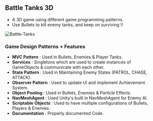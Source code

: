 ## Battle Tanks 3D
- A 3D game using different game programming patterns.
- Use Bullets to kill enemy tanks, and keep on surviving !!

![Battle-Tanks](https://github.com/brickster241/battle-tanks-3d/assets/65897987/60810a73-f2e4-4359-8dfb-3a75acb6c7db)

### Game Design Patterns + Features
- **MVC Pattern** : Used in Bullets, Enemies & Player Tanks.
- **Services**    : Singletons which are used to create instances of GameObjects & communicate with each other.
- **State Pattern** : Used in Maintaining Enemy States (PATROL, CHASE, ATTACK).
- **Observer Pattern** : Used to update UI and implement Achievement System.
- **Object Pooling** : Used in Bullets, Enemies & Particle Effects.
- **NavMeshAgent** : Used Unity's built in NavMeshAgent for Enemy AI.
- **Scriptable Objects** : Used to have multiple configurations of Bullets, Players & Enemies.
- **Documentation** : Properly documented Code.


